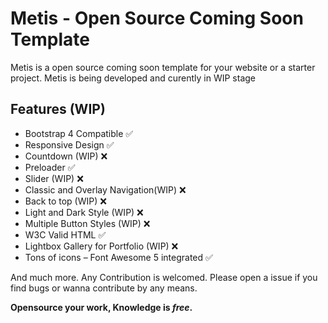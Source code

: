 # Metis - Open Source Coming Soon Template

Metis is a open source coming soon template for your website or a starter project.
Metis is being developed and curently in WIP stage

## Features (WIP)
+ Bootstrap 4 Compatible ✅
+ Responsive Design ✅
+ Countdown (WIP) ❌
+ Preloader ✅
+ Slider (WIP) ❌
+ Classic and Overlay Navigation(WIP) ❌
+ Back to top (WIP) ❌
+ Light and Dark Style (WIP) ❌
+ Multiple Button Styles (WIP) ❌
+ W3C Valid HTML ✅
+ Lightbox Gallery for Portfolio (WIP) ❌
+ Tons of icons – Font Awesome 5 integrated ✅

And much more.
Any Contribution is welcomed. Please open a issue if you find bugs or wanna contribute by any means.

**Opensource your work, Knowledge is *free*.**